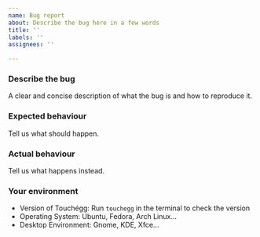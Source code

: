 ```yaml
---
name: Bug report
about: Describe the bug here in a few words
title: ''
labels: ''
assignees: ''

---
```


### Describe the bug

A clear and concise description of what the bug is and how to reproduce it.

### Expected behaviour

Tell us what should happen.

### Actual behaviour

Tell us what happens instead.

### Your environment

 * Version of Touchégg: Run `touchegg` in the terminal to check the version
 * Operating System: Ubuntu, Fedora, Arch Linux...
 * Desktop Environment: Gnome, KDE, Xfce...
